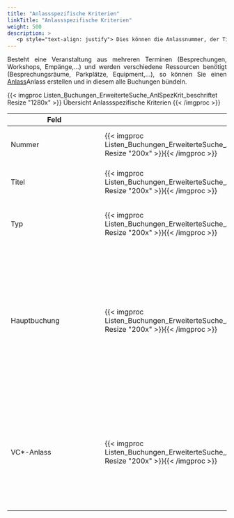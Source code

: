 ```yaml
---
title: "Anlassspezifische Kriterien"
linkTitle: "Anlassspezifische Kriterien"
weight: 500
description: >
   <p style="text-align: justify"> Dies können die Anlassnummer, der Titel des Anlasses oder der Anlasstyp sein. </p>
---
```

<p style="text-align: justify"> Besteht eine Veranstaltung aus mehreren Terminen (Besprechungen, Workshops, Empänge,...) und werden verschiedene Ressourcen benötigt (Besprechungsräume, Parkplätze, Equipment,...), so können Sie einen <a href="/buchen/">Anlass</a>Anlass erstellen und in diesem alle Buchungen bündeln. </p>
<!-- Link Anlass erstellen  -->

{{< imgproc Listen_Buchungen_ErweiterteSuche_AnlSpezKrit_beschriftet Resize "1280x" >}}
Übersicht Anlassspezifische Kriterien
{{< /imgproc >}}

|<div style="width:200px">Feld</div>|<div style="width:200px"></div>|Funkion|
|---|---|---|
|Nummer|{{< imgproc Listen_Buchungen_ErweiterteSuche_AnlSpezKrit_Nr Resize "200x" >}}{{< /imgproc >}}|Hier können Sie die individuelle Anlassnummer eintragen.| 
|Titel|{{< imgproc Listen_Buchungen_ErweiterteSuche_AnlSpezKrit_Titel Resize "200x" >}}{{< /imgproc >}}|Hier können sie den Titel des Anlasses eintragen.*|
|Typ|{{< imgproc Listen_Buchungen_ErweiterteSuche_AnlSpezKrit_Typ Resize "200x" >}}{{< /imgproc >}}|Aus dem Dropdown Menü können Sie den Anlasstyp auswählen|
|Hauptbuchung|{{< imgproc Listen_Buchungen_ErweiterteSuche_AnlSpezKrit_HauptBG Resize "200x" >}}{{< /imgproc >}}|<p style="text-align: justify"> In der Standardansicht werden Haupt- und Nebenbucungen zusammen angezeigt. Hier können Sie filtern, ob Sie nur Buchungen aus einer Hauptbuchung oder aus einer Nebenbuchung listen wollen. </p>|
|VC*-Anlass|{{< imgproc Listen_Buchungen_ErweiterteSuche_AnlSpezKrit_VC Resize "200x" >}}{{< /imgproc >}}|**Alle** <br/> **Nur Anlässe mit VC:** </br> Zeigt nur Buchungen mit einem Anlass mit VC <br/> **Nur Anlässe ohne VC:** </br> zeigt nur Buchungen mit einem Anlass ohne VC|